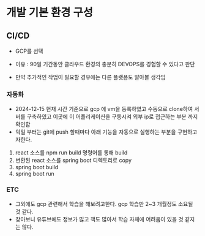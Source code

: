 # 개발 기본 환경 구성


## CI/CD

 - GCP를 선택

 - 이유 : 90일 기간동안 클라우드 환경의 충분히 DEVOPS를 경험할 수 있다고 판단

 - 만약 추가적인 작업이 필요할 경우에는 다른 플랫폼도 알아볼 생각임

### 자동화
 - 2024-12-15 현재 시간 기준으로 gcp 에 vm을 등록하였고 수동으로 clone하여 서버를 구축하였고 이곳에 이 어플리케이션을 구동시켜 외부 ip로 접근하는 부분 까지 확인함
 - 익일 부터는 git에 push 할때마다 아래 기능을 자동으로 실행하는 부분을 구현하고자한다.
 1. react 소스를 npm run build 명령어를 통해 build
 2. 변환된 react 소스를 spring boot 디렉토리로 copy
 3. spring boot build
 4. spring boot run

### ETC

 - 그외에도 gcp 관련해서 학습을 해보려고한다. gcp 학습만 2~3 개월정도 소요될 것 같다.
 - 찾아보니 유튜브에도 정보가 많고 책도 많아서 학습 자체에 어려움이 있을 것 같지는 않다.

